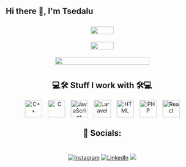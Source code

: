 ## Hi there 👋, I'm Tsedalu

<div style="display: flex; flex-direction: column; align-items: center; text-align: center;">
    <div style="display: flex; justify-content: center; flex-wrap: wrap;">
        <img src="https://github-readme-stats.vercel.app/api?username=TsedexAshu08&show_icons=true&theme=github_dark&&rank_icon=github" style="max-width: 300px; width: 100%; height: auto; margin: 10px;">
        <img src="https://github-readme-stats.vercel.app/api/top-langs/?username=TsedexAshu08&langs_count=10&layout=compact&&theme=github_dark" style="max-width: 300px; width: 100%; height: auto; margin: 10px;">
    </div>
    <img src="https://streak-stats.demolab.com?user=Tsedexashu08&theme=highcontrast&border_radius=5" style="width: 70%; height: auto; margin: 10px;">
    
   <h2>💻🛠️ Stuff I work with 🛠️💻</h2>
    <div style="display: flex; justify-content: center; flex-wrap: wrap; gap: 15px;">
        <img height="45" width="45" src="https://cdn.worldvectorlogo.com/logos/c--4.svg" alt="C++">
        <img height="45" width="45" src="https://cdn.worldvectorlogo.com/logos/c.svg" alt="C">
        <img height="45" width="45" src="https://cdn.worldvectorlogo.com/logos/javascript-1.svg" alt="JavaScript">
        <img height="45" width="45" src="https://cdn.worldvectorlogo.com/logos/laravel-2.svg" alt="Laravel">
        <img height="45" width="45" src="https://cdn.worldvectorlogo.com/logos/html-1.svg" alt="HTML">
        <img height="45" width="45" src="https://upload.wikimedia.org/wikipedia/commons/thumb/2/27/PHP-logo.svg/1067px-PHP-logo.svg.png?20180502235434" alt="PHP">
        <img height="45" width="45" src="https://cdn.worldvectorlogo.com/logos/react-2.svg" alt="React">
    </div>
    
   ## 📱 Socials:
   [![Instagram](https://img.shields.io/badge/Instagram-%23E4405F.svg?logo=Instagram&logoColor=white)](https://instagram.com/TsedaluAshenafi) 
    [![LinkedIn](https://img.shields.io/badge/LinkedIn-%230077B5.svg?logo=linkedin&logoColor=white)](https://linkedin.com/in/tsedalu-ashenafi-6a9a71201)
       <img src="https://visitcount.itsvg.in/api?id=TsedexAshu08&icon=5&color=0" style="margin-top: 10px;">
</div>
